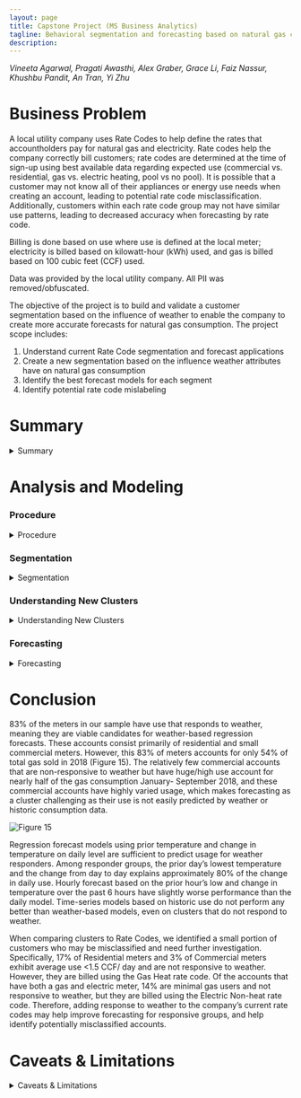 ```yaml
---
layout: page
title: Capstone Project (MS Business Analytics) 
tagline: Behavioral segmentation and forecasting based on natural gas consumption
description:
---
```

*Vineeta Agarwal, Pragati Awasthi, Alex Graber, Grace Li, Faiz Nassur, Khushbu Pandit, An Tran, Yi Zhu*

# Business Problem
A local utility company uses Rate Codes to help define the rates that accountholders pay for natural gas and electricity. Rate codes help the company correctly bill customers; rate codes are determined at the time of sign-up using best available data regarding expected use (commercial vs. residential, gas vs. electric heating, pool vs no pool).  It is possible that a customer may not know all of their appliances or energy use needs when creating an account, leading to potential rate code misclassification.  Additionally, customers within each rate code group may not have similar use patterns, leading to decreased accuracy when forecasting by rate code.  

Billing is done based on use where use is defined at the local meter; electricity is billed based on kilowatt-hour (kWh) used, and gas is billed based on 100 cubic feet (CCF) used.  

Data was provided by the local utility company.  All PII was removed/obfuscated.

The objective of the project is to build and validate a customer segmentation based on the influence of weather to enable the company to create more accurate forecasts for natural gas consumption. The project scope includes:
1.	Understand current Rate Code segmentation and forecast applications
2.	Create a new segmentation based on the influence weather attributes have on natural gas consumption
3.	Identify the best forecast models for each segment
4.	Identify potential rate code mislabeling 

# Summary  

<details>
   <summary>Summary</summary>  
   <div markdown="1">
   1. Retroactively adding account attributes such as magnitude of average use and response to temperature may support improved forecasting and billing abilities.  
      * Response to temperature must be defined over a timeframe that experiences temperate and cold temperatures (Sept – Feb).
      * Segmenting by magnitude of average use reduces regression errors, but also requires a history of use over a timeframe that experiences both warm and cold temperatures.
      * The few accounts in the ‘huge’ magnitude category have highly varied use, making forecasting as a cluster challenging.
   2. 83% of meters demonstrate temperature-driven gas consumption; these meters account for only 54% of total gas sold in 2018.
      * The majority of meters are temperature-driven based on our analysis.
         * Weather-based forecasting works well for these accounts, covering residential and small/medium commercial meters.
      * A few (11) large, commercial accounts are not weather-driven and account for nearly half of the gas consumption Jan-Sept, 2018.
         * Forecasting for these large accounts is challenging; use is not easily predicted by weather or history.
   3. Forecast models using prior temperature and change in temperature are sufficient to predict gas use for temperature responders.
      * Among responder groups, the prior day’s lowest temperature and the change from day to day explains approximately 80% of the change in daily use.
      * Hourly forecasts based on the prior hour’s low and change in temperature over the past 6 hours do not perform as well as a daily model. 
      * Weather-based forecasts require anticipated future temperatures to predict future use; we recommend using them in the near-term (potentially to improve spot-market purchase predictions).
      * Models based on historic use do not perform any better than weather models, even on clusters that do not respond to weather.
   4. Weather models demonstrate significantly better performance on responder clusters, as opposed to non-responders or Rate Codes.
   5. When comparing clusters to Rate Codes, we identified a small proportion of customers who may be misclassified and need further investigation.
      * 17% of residential meters and 3% of commercial meters exhibit average use < 1.5 CCF / day and are not responsive to weather.  However, they are billed using the gas heat Rate Code.
      * Of the accounts that have both a gas and electric meter, 14% are minimal gas users and not responsive to weather.  However, they are billed using the electric non-heat Rate Code.
      * Adding response to weather to the company’s current rate codes may help improve forecasting for responsive groups, and help identify potentially misclassified accounts.  
   </div>
</details>



# Analysis and Modeling

### Procedure  
<details><summary>Procedure</summary>
   <div markdown="1">
Broadly speaking, our procedure for analysis and modelling consisted of 4 main steps (see Figure 1 below):
1.	Identify differing use patterns and group meter IDs according to similarity of use.
2.	Create forecasting models and identify optimal model for each cluster.
3.	Compare forecast accuracy from forecasts based on clusters to accuracy from forecasts based on rate code
4.	Identify accounts where actual patterns of use do not align with anticipated patterns inferred from rate codes.

![Figure 1](/assets/Fig1.png)  
*Figure 1. General procedural flow for analysis and modeling*  
   </div>
</details> 

### Segmentation 
<details><summary>Segmentation</summary> 
   <div markdown = "1">
Segmentation seeks to identify groups with similar behavior.  As our task was to identify a weather-based model, we wanted to understand how each customer (meter ID) behaved with respect to weather.  With that in mind, we created groups by answering the following questions: “On average, how much gas use does the meter read,” and “How does the metered use respond to changes in temperature?” 
      
To understand how much gas each meter used, we calculated each meter’s average use from 2017 to 2018.  Looking at the distribution of consumption, we defined 4 thresholds, creating 5 clusters where the meters in each group all have similar average daily use (see Figures 2,3):

![Figure 2](/assets/App1.png)
*Five sections are defined based on Magnitude of average daily gas consumption*  

We expect residential and small commercial accounts to have relatively small daily usage, and only large commercial and industrial accounts to have high use. As 88% of our population are residential customers, it makes sense that we have a large population of customers who fall into minimal and low usage clusters.  

![Figure 3](/assets/Fig3.png)
*% of Population of Five clusters defined based on Magnitude of average daily gas consumption*  

In order to understand how use responds to weather, we had a hypothesis that as temperatures decrease, gas use should increase when it is used as a source of heating.  Therefore, we looked at use from September 2017 to February 2018 as these months should exhibit temperature variation and also contain the coldest temperatures of the year.  We then examined temperature vs average gas use for each date and meter.  This allowed us to identify whether and how each meter’s use changes in response to the temperature.  

The goal of clustering is to identify groups of meters that have similar behavior which we interpreted as similar weather responses.  We used an algorithm called k-shape that identifies similarities between time-series data, allowing us to identify groups with similar behavior.  Using k-shape, we identified 2 clusters (see Figures 4, 5) based on whether their gas consumption is responsive to temperate and cold temperatures or not.  The weather-responsive cluster demonstrates gas consumption with a directly inverse relationship to temperature.  Clusters that do not directly respond to weather (‘non-responders’) may ignore large temperature swings, demonstrate high use that is not related to weather, or behave non-intuitively. 

![Figure 4](/assets/Fig4.png)  
*Weather responsive cluster*  

![Figure 5](/assets/Fig5.png)  
*Non-responsive cluster*  

The majority (84%) of the meters in our data are responders (see Figure 6).  As with the magnitude of use analysis, this makes sense as most of our meters belong to residential accounts, which primarily use natural gas for heating.  When gas is used for heating, we would expect to see use increase as temperatures decrease.

![Figure 6](/assets/Fig6.png)  
*Percentage of Population of two clusters defined by responsiveness to temperature*  

Combining magnitude of use and response to temperature analyses, we identified 10 clusters (5 use, 2 response).  However, no accounts exist in the low use non-responder category, leaving us with 9 clusters, of which the largest cluster has low average use (1.5-3.5 CCF per day) and responds to weather. 

![Figure 7](/assets/Fig7.png)
   </div>
</details> 

### Understanding New Clusters
<details><summary>Understanding New Clusters</summary>
   <div markdown="1">
Within residential customers, 17% are non-responders with minimal usage (see circle in Figure 8 below), and all have a heating rate code, which indicates potential of misclassification and would require further investigation. 

![Figure 8](/assets/Fig8.png)

Most commercial accounts are responsive to weather; the exceptions are primarily commercial ‘transport’ accounts for whom PECO merely provides transportation for natural gas.  The accounts generally have huge consumption, and likely do not use natural gas for heating, perhaps instead using for industrial purposes.

![Figure 9](/assets/Fig9.png)

For accounts with both a gas and an electric meter, we identified some potential misclassification as 14% of the accounts that have both a gas and electric meter use minimal amounts of gas and do not respond to weather are billed using the electric non-heat rate code. We believe these accounts do not use gas for heating; they may use oil, wood, or electricity instead.  If these accounts use electric heating, they are misclassified.

![Figure 10](/assets/Fig10.png)

The dual-service accounts (one with both electric and gas meters) with minimal non-responsive gas usage, 3% have both gas and electric heat rates or neither.

![Figure 11](/assets/Fig11.png)
   </div>
</details>

### Forecasting
<details><summary>Forecasting</summary>
   <div markdown="1">
We implemented both regression models and time-series forecasts on daily and hourly data.  We investigated using any and all weather information as predictors of gas use in the regression model; however, only prior temperature and change in temperature demonstrated significant relationships with use.  Plotting the relationship between use and temperature indicated a linear relationship, so the regression model is a linear regression predicting use based on prior temperature and temperature change (Figure 12).  The daily regression model uses the prior day’s low temperature and the change from the prior day, while the hourly regression model uses the prior hour’s temperature and the change in temperature from 6 hours ago. 

![Figure 12](/assets/Fig12.png)

The time-series models were developed using an automated SARIMAX (Seasonal, AutoRegressive Integrated Moving Average with eXternal regressor) function that automatically identified the appropriate parameters for the models.  The SARIMAX models use historic use, seasonal trends, and temperature as predictive inputs to forecast use.  

At the daily level the regression models demonstrate good explanation among Responder groups, with an R2 value of approximately 80% across all responder groups.  However, the regression models have low R2 values and high error (RMSE: Root Mean Square Error – lower is better) for non-responder groups (Figure 13).  We attempted to use the SARIMAX models as an alternative forecast method for clusters where regression forecasts do not perform well. Unfortunately, SARIMAX models did not perform any better on these groups, which can be due to (a) insufficient historic data to detect trends/patterns, or (b) that these clusters’ natural gas use is triggered by an external factor that is not presented in the dataset.

![Figure 13](/assets/Fig13.png)

We created similar Regression and SARIMAX models for hourly data, which did not perform as well as on daily level. This is to be expected, as there is more variability (and thus, unpredictability) as the granularity of the data increases.  We see the same problem with hourly as we did with daily data - among Responder groups, approximately 60% of the change in use can be predicted using the prior hour’s low (°F) and the temperature change over the past 6 hours. However, the models still do not perform well on clusters that have “huge” usage and other clusters who do not respond to temperature.

![Figure 14](/assets/Fig14.png)

In both daily and hourly forecasts, “huge” users are very challenging to forecast.  Part of this problem is that the average use per meter varies between 150 CCF to >4000 CCF.  This dramatic variance within the “huge” group means contributes to the high error rate.  Additionally, the small number of “huge” meters mean that each meter can have a large influence on the average.  It may be that forecasting each meter individually gives better results, especially for the “huge” meters with a weather response.

Based on our analysis, we believe that retroactively adding attributes about magnitude of average use and response to temperature to customer accounts may support improved forecasting and billing abilities. Response to temperature must be defined over a timeframe that experiences temperate and cold temperatures (September-February). Segmenting by magnitude of average use reduces regression errors but also requires a history of use over a timeframe that experiences both warm and cold temperature.
   </div>
</details>

# Conclusion

83% of the meters in our sample have use that responds to weather, meaning they are viable candidates for weather-based regression forecasts.  These accounts consist primarily of residential and small commercial meters.  However, this 83% of meters accounts for only 54% of total gas sold in 2018 (Figure 15). The relatively few commercial accounts that are non-responsive to weather but have huge/high use account for nearly half of the gas consumption January- September 2018, and these commercial accounts have highly varied usage, which makes forecasting as a cluster challenging as their use is not easily predicted by weather or historic consumption data.

![Figure 15](/assets/Fig15.png "Figure 15. Meter responsiveness and consumption")

Regression forecast models using prior temperature and change in temperature on daily level are sufficient to predict usage for weather responders. Among responder groups, the prior day’s lowest temperature and the change from day to day explains approximately 80% of the change in daily use. Hourly forecast based on the prior hour’s low and change in temperature over the past 6 hours have slightly worse performance than the daily model.  Time-series models based on historic use do not perform any better than weather-based models, even on clusters that do not respond to weather.  

When comparing clusters to Rate Codes, we identified a small portion of customers who may be misclassified and need further investigation. Specifically, 17% of Residential meters and 3% of Commercial meters exhibit average use <1.5 CCF/ day and are not responsive to weather. However, they are billed using the Gas Heat rate code. Of the accounts that have both a gas and electric meter, 14% are minimal gas users and not responsive to weather, but they are billed using the Electric Non-heat rate code. Therefore, adding response to weather to the company’s current rate codes may help improve forecasting for responsive groups, and help identify potentially misclassified accounts. 

# Caveats & Limitations
<details><summary>Caveats & Limitations</summary>
   <div markdown="1">
The clustering technique using magnitude of average daily usage and response to temperature both require at least 9 months of contiguous use data per meter. They are best thought as a validation for the rate code, not as a replacement.  

The technique used to identify response to temperature requires analyst experimentation and interpretation as we currently do not have a way to use current clusters to sort new meters. This requires analyst intervention any time new meters are acquired. 
 
Weather-based regression requires future weather data to predict use, which incorporates the error from weather forecast models. Our forecast models are weak to data that varies without cause/ explanation (ex: huge usage cluster). ARIMA models are inherently data-greedy, and acquiring additional historic data may improve ARIMA performance for non-responsive clusters.
   </div>
</details>
